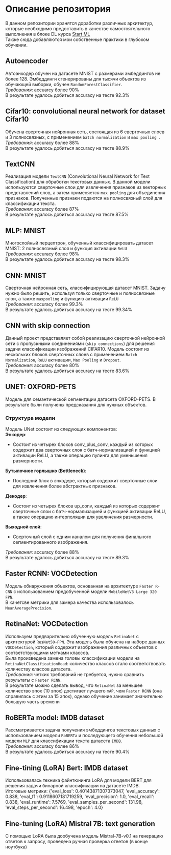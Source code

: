 # Описание репозитория

В данном репозитории хранятся доработки различных архитектур, которые необходимо предоставить в качестве самостоятельного выполнения в блоке DL курса [Start ML](https://karpov.courses/ml-start) <br>
Также сюда добавляются мои собственные практики в глубоком обучении. 

## Autoencoder

Автоэнкодер обучен на датасете MNIST с размерами эмбеддингов не более 128. Эмбеддинги сгенерированы для тысячи объектов из обучающей выборки, обучен `RandomForestClassifier`. <br>
*Требования*: accuarcy более 90% <br>
В результате удалось добиться accuracy на тесте 92.3% <br>

## Cifar10: convolutional neural network for dataset Cifar10

Обучена сверточная нейронная сеть, состоящая из 6 сверточных слоев и 3 полносвязных, с применением `batch normalization` и `max pooling `. <br>
*Требования*: accuracy более 88% <br>
В результате удалось добиться accuracy на тесте 88.9% <br>

## TextCNN

Реализация модели `TextCNN` (Convolutional Neural Network for Text Classification) для обработки текстовых данных. В данной модели используются сверточные слои для извлечения признаков из векторных представлений слов, а затем применяется `max pooling` для объединения признаков. Полученные признаки подаются на полносвязный слой для классификации текста. <br>
*Требования*: accuracy более 87% <br>
В результате удалось добиться accuracy на тесте 87.5% <br>

## MLP: MNIST

Многослойный перцептрон, обученный классифицировать датасет MNIST: 2 полносвязный слоя и функция активации `ReLU` <br>
*Требования*: accuracy более 98% <br>
В результате удалось добиться accuracy на тесте 98.3% <br>


## CNN: MNIST

Сверточная нейронная сеть, классифицирующая датасет MNIST. Задачу нужно было решить, используя только сверточные и полносвязные слои, а также `maxpooling` и функцию активации `ReLU` <br>
*Требования*: accuracy более 99.3% <br>
В результате удалось добиться accuracy на тесте 99.34% <br>

## CNN with skip connection

Данный проект представляет собой реализацию сверточной нейронной сети с пропускными соединениями (`skip connections`) для решения задачи классификации изображений CIFAR10. Модель состоит из нескольких блоков сверточных слоев с применением `Batch Normalization`, `ReLU` активации, `Max Pooling` и `Dropout`. <br>
*Требования*: accuracy более 80% <br>
В результате удалось добиться accuracy на тесте 83.6% <br>

## UNET: OXFORD-PETS
Модель для семантической сегментации датасета OXFORD-PETS. В результате были получены предсказания для нужных объектов. <br>
### Структура модели
Модель UNet состоит из следующих компонентов: <br>
**Энкодер**: <br>
- Состоит из четырех блоков conv_plus_conv, каждый из которых содержит два сверточных слоя с батч-нормализацией и функцией активации ReLU, а также операцию пулинга для уменьшения размерности. <br>

**Бутылочное горлышко (Bottleneck)**: <br>
- Последний блок в энкодере, который содержит сверточные слои для извлечения более абстрактных признаков. <br>

**Декодер**:<br>
- Состоит из четырех блоков up_conv, каждый из которых содержит сверточные слои с батч-нормализацией и функцией активации ReLU, а также операцию интерполяции для увеличения размерности. <br>

**Выходной слой**: <br>
- Сверточный слой с одним каналом для получения финального сегментированного изображения. <br>

*Требования*: accuracy более 88% <br>
В результате удалось добиться accuracy на тесте 89.3%

## Faster RCNN: VOCDetection
Модель обнаружения объектов, основанная на архитектуре `Faster R-CNN` с использованием предобученной модели `MobileNetV3 Large 320 FPN`. <br>
В качетсве метрики для замера качества использовалось `MeanAveragePrecision`.

## RetinaNet: VOCDetection
Используем предварительно обученную модель `RetinaNet` с архитектурой `ResNet50-FPN`. Эта модель была обучена на наборе данных `VOCDetection`, который содержит изображения различных объектов с соответствующими метками классов. <br>
Была произведена замена головы классификации модели на `RetinaNetClassificationHead`: количество классов стало соответствовать количеству классов датасета. <br>
*Требования*: четких требований не требуется, нужно сравнить результаты с `Faster RCNN`. <br>
В результате можно сделать вывод, что `RetinaNet` за меньшее количество эпох (10 эпох) достигает лучшего `mAP`, чем `Faster RCNN` (она справилась с этим за 15 эпох), однако обучение занимает значительно большую часть времени

## RoBERTa model: IMDB dataset
Рассматривается задача получения эмбеддингов текстовых данных с использованием модели `RoBERTa` и последующего обучения небольшой модели `MLP` для классификации текста датасета `IMDB`. <br>
*Требования*: accuracy более 86% <br>
В результате удалось добиться accuracy на тесте 90.4%

## Fine-tining (LoRA) Bert: IMDB dataset
Использовалась техника файнтюнинга LoRA для модели BERT для решения задачи бинарной классификации на датасете IMDB. <br>
Итоговые метрики:
{'eval_loss': 0.40143871307373047,
 'eval_accuracy': 0.838,
 'eval_f1': 0.9118607181719259,
 'eval_precision': 1.0,
 'eval_recall': 0.838,
 'eval_runtime': 7.5769,
 'eval_samples_per_second': 131.98,
 'eval_steps_per_second': 16.498,
 'epoch': 4.0}

## Fine-tuning (LoRA) Mistral 7B: text generation
С помощью LoRA была дообучена модель Mistral-7B-v0.1 на генерацию ответов к запросу, проведена ручная проверка ответов (в конце ноутбука)
